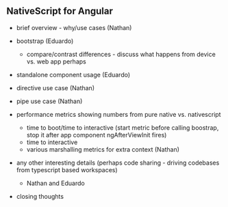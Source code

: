 ## NativeScript for Angular

* brief overview - why/use cases (Nathan)

* bootstrap (Eduardo)
    * compare/contrast differences - discuss what happens from device vs. web app perhaps

* standalone component usage (Eduardo)

* directive use case (Nathan)
    
* pipe use case (Nathan)

* performance metrics showing numbers from pure native vs. nativescript
    * time to boot/time to interactive (start metric before calling boostrap, stop it after app component ngAfterViewInit fires)
    * time to interactive
    * various marshalling metrics for extra context (Nathan)

* any other interesting details (perhaps code sharing - driving codebases from typescript based workspaces)
    * Nathan and Eduardo

* closing thoughts